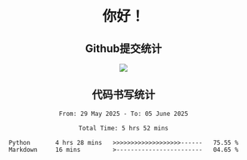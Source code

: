 <div align="center">
<h1>你好！</h1>

<h2>Github提交统计</h2>
<a href="https://github.com/ikun0014">
    <img src="https://github-readme-stats.vercel.app/api?username=ikun0014&include_all_commits=true&count_private=true&locale=cn&show_icons=true&bg_color=0,EC6C6C,FFD479,FFFC79,73FA79,73FDFF,D783FF"/>
  </a>
</div>

<div align="center">
<h2>代码书写统计</h2>
  
<!--START_SECTION:waka-->

```txt
From: 29 May 2025 - To: 05 June 2025

Total Time: 5 hrs 52 mins

Python       4 hrs 28 mins   >>>>>>>>>>>>>>>>>>>------   75.55 %
Markdown     16 mins         >------------------------   04.65 %
```

<!--END_SECTION:waka-->

</div>
